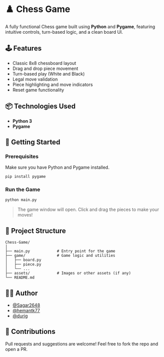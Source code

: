 
# ♟️ Chess Game

A fully functional Chess game built using **Python** and **Pygame**, featuring intuitive controls, turn-based logic, and a clean board UI.


## 🕹️ Features

- Classic 8x8 chessboard layout
- Drag and drop piece movement
- Turn-based play (White and Black)
- Legal move validation
- Piece highlighting and move indicators
- Reset game functionality

## 📦 Technologies Used

- **Python 3**
- **Pygame**

## 🚀 Getting Started

### Prerequisites

Make sure you have Python and Pygame installed.

```bash
pip install pygame
```

### Run the Game

```bash
python main.py
```

> The game window will open. Click and drag the pieces to make your moves!

## 📁 Project Structure

```
Chess-Game/
│
├── main.py            # Entry point for the game
├── game/              # Game logic and utilities
│   ├── board.py
│   ├── piece.py
│   └── ...
├── assets/            # Images or other assets (if any)
└── README.md
```


## 🧑‍💻 Author

- [@Sagar2648](https://github.com/Sagar2648)
- [@hemantk77](https://github.com/hemantk77)
- [@durig](https://github.com/durig)

## 🙌 Contributions

Pull requests and suggestions are welcome! Feel free to fork the repo and open a PR.

